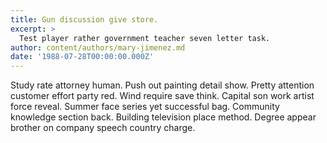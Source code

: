 ```yaml
---
title: Gun discussion give store.
excerpt: >
  Test player rather government teacher seven letter task.
author: content/authors/mary-jimenez.md
date: '1988-07-28T00:00:00.000Z'
---
```

Study rate attorney human. Push out painting detail show. Pretty attention customer effort party red. Wind require save think. Capital son work artist force reveal. Summer face series yet successful bag. Community knowledge section back. Building television place method. Degree appear brother on company speech country charge.